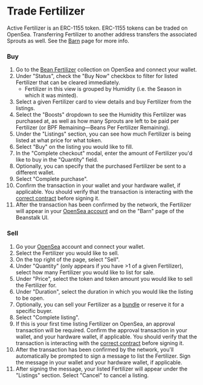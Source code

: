# Trade Fertilizer

Active Fertilizer is an ERC-1155 token. ERC-1155 tokens can be traded on OpenSea. Transferring Fertilizer to another address transfers the associated Sprouts as well. See the [Barn](../../farm/barn.md) page for more info.

### Buy

1. Go to the [Bean Fertilizer](https://opensea.io/collection/bean-fertilizer) collection on OpenSea and connect your wallet.
2. Under "Status", check the "Buy Now" checkbox to filter for listed Fertilizer that can be cleared immediately.
   * Fertilizer in this view is grouped by Humidity (i.e. the Season in which it was minted).
3. Select a given Fertilizer card to view details and buy Fertilizer from the listings.
4. Select the "Boosts" dropdown to see the Humidity this Fertilizer was purchased at, as well as how many Sprouts are left to be paid per Fertilizer (or BPF Remaining—Beans Per Fertilizer Remaining).
5. Under the "Listings" section, you can see how much Fertilizer is being listed at what price for what token.
6. Select "Buy" on the listing you would like to fill.
7. In the "Complete checkout" modal, enter the amount of Fertilizer you'd like to buy in the "Quantity" field.&#x20;
8. Optionally, you can specify that the purchased Fertilizer be sent to a different wallet.
9. Select "Complete purchase".
10. Confirm the transaction in your wallet and your hardware wallet, if applicable. You should verify that the transaction is interacting with the [correct contract](https://etherscan.io/address/0x00000000006c3852cbef3e08e8df289169ede581) before signing it.
11. After the transaction has been confirmed by the network, the Fertilizer will appear in your [OpenSea account](https://opensea.io/account) and on the "Barn" page of the Beanstalk UI.

### Sell

1. Go your [OpenSea](https://opensea.io/account) account and connect your wallet.
2. Select the Fertilizer you would like to sell.
3. On the top right of the page, select "Sell".
4. Under "Quantity" (only appears if you have >1 of a given Fertilizer), select how many Fertilizer you would like to list for sale.
5. Under "Price", select the token and token amount you would like to sell the Fertilizer for.
6. Under "Duration", select the duration in which you would like the listing to be open.&#x20;
7. Optionally, you can sell your Fertilizer as a [bundle](https://support.opensea.io/hc/en-us/articles/4417255524371-How-do-I-create-and-sell-bundles-) or reserve it for a specific buyer.
8. Select "Complete listing".
9. If this is your first time listing Fertilizer on OpenSea, an approval transaction will be required. Confirm the approval transaction in your wallet, and your hardware wallet, if applicable. You should verify that the transaction is interacting with the [correct contract](../../protocol/contracts.md) before signing it.
10. After the transaction has been confirmed by the network, you'll automatically be prompted to sign a message to list the Fertilizer. Sign the message in your wallet and your hardware wallet, if applicable.
11. After signing the message, your listed Fertilizer will appear under the "Listings" section. Select "Cancel" to cancel a listing.

